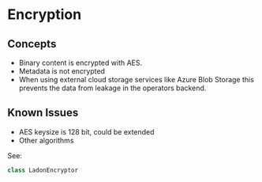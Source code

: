 # Encryption

## Concepts

- Binary content is encrypted with AES.
- Metadata is not encrypted
- When using external cloud storage services like Azure Blob Storage this prevents the data from leakage in the operators backend.

## Known Issues

- AES keysize is 128 bit, could be extended
- Other algorithms

See:

```java
class LadonEncryptor
```
